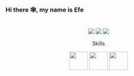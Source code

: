 ### Hi there 🕸, my name is Efe
#### <p></p>
![<p></p>](https://media.discordapp.net/attachments/1042819821311639552/1042829516080418866/Banner.png?width=960&height=219)

<p align="center">
  <a href="https://discord.com/users/1042809394980732961" target="_blank"><img src="https://img.shields.io/badge/discord%20-7289DA.svg?&style=for-the-badge&logo=discord&logoColor=white"></a>
  <a href="https://open.spotify.com/user/otu5z5j4fj5ybq9peory8bpsl?si=24aa5debdd1d4b18" target="_blank"><img src="https://img.shields.io/badge/Spotify%20-1ed760.svg?&style=for-the-badge&logo=spotify&logoColor=white"></a>
  <a href="https://steamcommunity.com/id/Efemd" target="_blank"><img src="https://img.shields.io/badge/Steam%20-191717.svg?&style=for-the-badge&logo=steam&logoColor=white"></a>
</p>

<p align="center">
    Skills
</p> 

<p align="center">
    <img width="50" height="50" src="https://media.discordapp.net/attachments/1042819821311639552/1043088064924368986/NETCore.png?">
    <img width="50" height="50" src="https://media.discordapp.net/attachments/1042819821311639552/1042837526689370112/C.png">
    <img width="50" height="50" src="https://media.discordapp.net/attachments/1042819821311639552/1042837526999736410/Unity.png">
</p>
